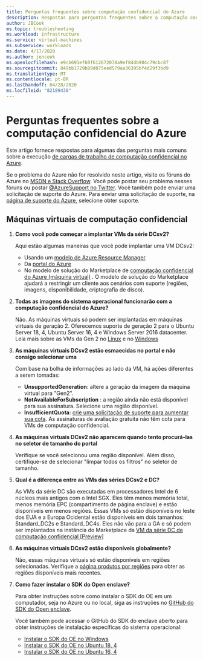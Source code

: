 ```yaml
---
title: Perguntas frequentes sobre computação confidencial do Azure
description: Respostas para perguntas frequentes sobre a computação confidencial do Azure.
author: JBCook
ms.topic: troubleshooting
ms.workload: infrastructure
ms.service: virtual-machines
ms.subservice: workloads
ms.date: 4/17/2020
ms.author: jencook
ms.openlocfilehash: e9cb691ef60f612672078a9ef84db904c79cbc87
ms.sourcegitcommit: 849bb1729b89d075eed579aa36395bf4d29f3bd9
ms.translationtype: MT
ms.contentlocale: pt-BR
ms.lasthandoff: 04/28/2020
ms.locfileid: "82189438"
---
```

# <a name="frequently-asked-questions-for-azure-confidential-computing"></a>Perguntas frequentes sobre a computação confidencial do Azure

Este artigo fornece respostas para algumas das perguntas mais comuns sobre a execução [de cargas de trabalho de computação confidencial no Azure](overview.md).

Se o problema do Azure não for resolvido neste artigo, visite os fóruns do Azure no [MSDN e Stack Overflow](https://azure.microsoft.com/support/forums/). Você pode postar seu problema nesses fóruns ou postar [ @AzureSupport no Twitter](https://twitter.com/AzureSupport). Você também pode enviar uma solicitação de suporte do Azure. Para enviar uma solicitação de suporte, na [página de suporte do Azure](https://azure.microsoft.com/support/options/), selecione obter suporte.

## <a name="confidential-computing-virtual-machines"></a>Máquinas virtuais de computação confidencial<a id="vm-faq"></a>

1. **Como você pode começar a implantar VMs da série DCsv2?**

   Aqui estão algumas maneiras que você pode implantar uma VM DCsv2:
   - Usando um [modelo de Azure Resource Manager](../virtual-machines/windows/template-description.md)
   - Da [portal do Azure](https://portal.azure.com/#create/hub)
   - No modelo de solução do Marketplace de [computação confidencial do Azure (máquina virtual)](https://azuremarketplace.microsoft.com/marketplace/apps/microsoft-azure-compute.acc-virtual-machine-v2?tab=overview) . O modelo de solução do Marketplace ajudará a restringir um cliente aos cenários com suporte (regiões, imagens, disponibilidade, criptografia de disco). 

1. **Todas as imagens do sistema operacional funcionarão com a computação confidencial do Azure?**

   Não. As máquinas virtuais só podem ser implantadas em máquinas virtuais de geração 2. Oferecemos suporte de geração 2 para o Ubuntu Server 18, 4, Ubuntu Server 16, 4 e Windows Server 2016 datacenter. Leia mais sobre as VMs da Gen 2 no [Linux](../virtual-machines/linux/generation-2.md) e no [Windows](../virtual-machines/windows/generation-2.md)

1. **As máquinas virtuais DCsv2 estão esmaecidas no portal e não consigo selecionar uma**

   Com base na bolha de informações ao lado da VM, há ações diferentes a serem tomadas:
    -   **UnsupportedGeneration**: altere a geração da imagem da máquina virtual para "Gen2".
    -   **NotAvailableForSubscription** : a região ainda não está disponível para sua assinatura. Selecione uma região disponível.
    -   **InsufficientQuota**: [crie uma solicitação de suporte para aumentar sua cota](../azure-portal/supportability/per-vm-quota-requests.md). As assinaturas de avaliação gratuita não têm cota para VMs de computação confidencial. 

1. **As máquinas virtuais DCsv2 não aparecem quando tento procurá-las no seletor de tamanho do portal**

   Verifique se você selecionou uma região disponível. Além disso, certifique-se de selecionar "limpar todos os filtros" no seletor de tamanho. 

1. **Qual é a diferença entre as VMs das séries DCsv2 e DC?**

   As VMs da série DC são executadas em processadores Intel de 6 núcleos mais antigos com o Intel SGX. Eles têm menos memória total, menos memória EPC (compartimento de página enclave) e estão disponíveis em menos regiões. Essas VMs só estão disponíveis no leste dos EUA e a Europa Ocidental estão disponíveis em dois tamanhos: Standard_DC2s e Standard_DC4s. Eles não vão para a GA e só podem ser implantados na instância do Marketplace da [VM da série DC de computação confidencial [Preview]](https://azuremarketplace.microsoft.com/marketplace/apps/microsoft-azure-compute.confidentialcompute?tab=Overview)

1. **As máquinas virtuais DCsv2 estão disponíveis globalmente?**

   Não, essas máquinas virtuais só estão disponíveis em regiões selecionadas. Verifique a [página produtos por regiões](https://azure.microsoft.com/global-infrastructure/services/?products=virtual-machines) para obter as regiões disponíveis mais recentes. 

1. **Como fazer instalar o SDK do Open enclave?**
   
   Para obter instruções sobre como instalar o SDK do OE em um computador, seja no Azure ou no local, siga as instruções no [GitHub do SDK do Open enclave](https://github.com/openenclave/openenclave).
     
   Você também pode acessar o GitHub do SDK do enclave aberto para obter instruções de instalação específicas do sistema operacional:
     - [Instalar o SDK do OE no Windows](https://github.com/openenclave/openenclave/blob/master/docs/GettingStartedDocs/install_oe_sdk-Windows.md)
     - [Instalar o SDK do OE no Ubuntu 18, 4](https://github.com/openenclave/openenclave/blob/master/docs/GettingStartedDocs/install_oe_sdk-Ubuntu_18.04.md)
     - [Instalar o SDK do OE no Ubuntu 16, 4](https://github.com/openenclave/openenclave/blob/master/docs/GettingStartedDocs/install_oe_sdk-Ubuntu_16.04.md)
